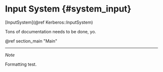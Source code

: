 Input System {#system_input}
=========
[InputSystem](@ref Kerberos::InputSystem)

Tons of documentation needs to be done, yo.

@ref section_main "Main"

- - -

_Note_

Formatting test.